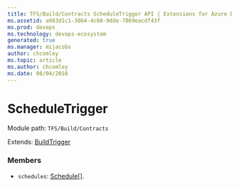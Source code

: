```yaml
---
title: TFS/Build/Contracts ScheduleTrigger API | Extensions for Azure DevOps Services
ms.assetid: a983d1c1-3064-4c60-9dde-7869eacdf43f
ms.prod: devops
ms.technology: devops-ecosystem
generated: true
ms.manager: mijacobs
author: chcomley
ms.topic: article
ms.author: chcomley
ms.date: 08/04/2016
---
```


# ScheduleTrigger

Module path: `TFS/Build/Contracts`

Extends: [BuildTrigger](./BuildTrigger.md)

### Members

* `schedules`: [Schedule](./Schedule.md)[]. 

